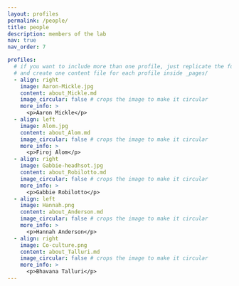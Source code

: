 ```yaml
---
layout: profiles
permalink: /people/
title: people
description: members of the lab
nav: true
nav_order: 7

profiles:
  # if you want to include more than one profile, just replicate the following block
  # and create one content file for each profile inside _pages/
  - align: right
    image: Aaron-Mickle.jpg
    content: about_Mickle.md
    image_circular: false # crops the image to make it circular
    more_info: >
      <p>Aaron Mickle</p>
  - align: left
    image: Alom.jpg
    content: about_Alom.md
    image_circular: false # crops the image to make it circular
    more_info: >
      <p>Firoj Alom</p>
  - align: right
    image: Gabbie-headhsot.jpg
    content: about_Robilotto.md
    image_circular: false # crops the image to make it circular
    more_info: >
      <p>Gabbie Robilotto</p>
  - align: left
    image: Hannah.png
    content: about_Anderson.md
    image_circular: false # crops the image to make it circular
    more_info: >
      <p>Hannah Anderson</p>
  - align: right
    image: Co-culture.png
    content: about_Talluri.md
    image_circular: false # crops the image to make it circular
    more_info: >
      <p>Bhavana Talluri</p>
---
```

